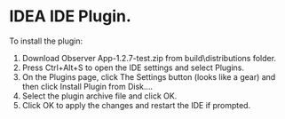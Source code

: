 # IDEA IDE Plugin. 

To install the plugin: 
1. Download Observer App-1.2.7-test.zip from build\distributions folder.
2. Press Ctrl+Alt+S to open the IDE settings and select Plugins.
3. On the Plugins page, click The Settings button (looks like a gear) and then click Install Plugin from Disk….
4. Select the plugin archive file and click OK.
5. Click OK to apply the changes and restart the IDE if prompted.